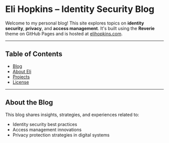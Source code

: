 # Eli Hopkins – Identity Security Blog

Welcome to my personal blog! This site explores topics on **identity security**, **privacy**, and **access management**. It's built using the **Reverie** theme on GitHub Pages and is hosted at [elihopkins.com](https://elihopkins.com).

---

## Table of Contents

- [Blog](./index.html)
- [About Eli](./_pages/about.md)
- [Projects](./_pages/projects.md)
- [License](./LICENSE)

---

## About the Blog

This blog shares insights, strategies, and experiences related to:
- Identity security best practices
- Access management innovations
- Privacy protection strategies in digital systems